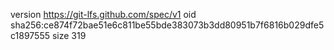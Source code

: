 version https://git-lfs.github.com/spec/v1
oid sha256:ce874f72bae51e6c811be55bde383073b3dd80951b7f6816b029dfe5c1897555
size 319

